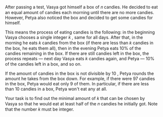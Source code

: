 After passing a test, Vasya got himself a box of 𝑛
candies. He decided to eat an equal amount of candies each morning until there are no more candies. However, Petya also
noticed the box and decided to get some candies for himself.

This means the process of eating candies is the following: in the beginning Vasya chooses a single integer 𝑘
, same for all days. After that, in the morning he eats 𝑘
candies from the box (if there are less than 𝑘
candies in the box, he eats them all), then in the evening Petya eats 10%
of the candies remaining in the box. If there are still candies left in the box, the process repeats — next day Vasya
eats 𝑘
candies again, and Petya — 10%
of the candies left in a box, and so on.

If the amount of candies in the box is not divisible by 10
, Petya rounds the amount he takes from the box down. For example, if there were 97
candies in the box, Petya would eat only 9
of them. In particular, if there are less than 10
candies in a box, Petya won't eat any at all.

Your task is to find out the minimal amount of 𝑘
that can be chosen by Vasya so that he would eat at least half of the 𝑛
candies he initially got. Note that the number 𝑘
must be integer.


